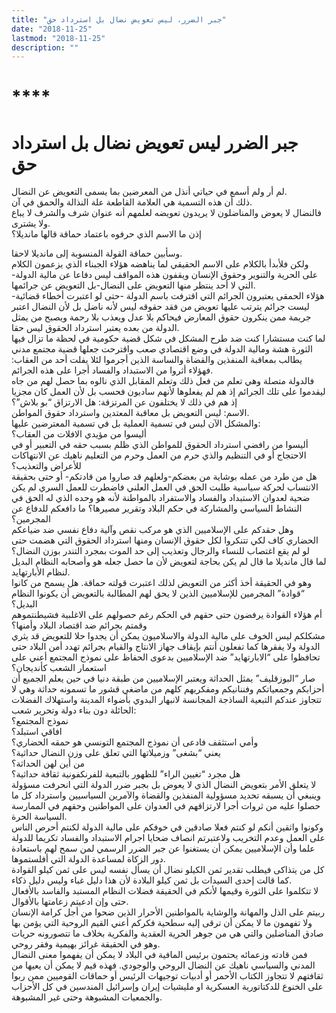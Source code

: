 ```yaml
---
title: "جبر الضرر، ليس تعويض نضال بل استرداد حق"
date: "2018-11-25"
lastmod: "2018-11-25"
description: ""
---
```

# ****

# **جبر الضرر ليس تعويض نضال بل استرداد حق**

لم أر ولم أسمع في حياتي أنذل من المعرضين بما يسمى التعويض عن النضال.   
ذلك أن هذه التسمية هي العلامة القاطعة علة النذالة والحمق في آن.   
فالنضال لا يعوض والمناضلون لا يريدون تعويضه لعلمهم أنه عنوان شرف والشرف لا يباع ولا يشترى.   
إذن ما الاسم الذي حرفوه باعتماد حماقة قالها مانديلا؟

وسأبين حماقة القولة المنسوبة إلى مانديلا لاحقا.   
ولكن فلأبدأ بالكلام على الاسم الحقيقي لما يناهضه هؤلاء الجبناء الذي يزعمون الكلام على الحرية والتنوير وحقوق الإنسان ويقفون هذه المواقف ليس دفاعا عن مالية الدولة-التي لا أحد ينتظر منها التعويض على النضال-بل التعويض عن جرائمها.  
هؤلاء الحمقى يعتبرون الجرائم التي اقترفت باسم الدولة -حتى لو اعتبرت أخطاء قضائية-ليست جرائم يترتب عليها تعويض من فقد حقوقه ليس لأنه ناضل بل لأن النضال اعتبر جريمة ممن ينكرون حقوق المعارض فيحاكم بلا عدل ويعذب بلا رحمة ويصبح من يمثل الدولة من بعده يعتبر استرداد الحقوق ليس حقا.  
لما كنت مستشارا كنت ضد طرح المشكل في شكل قضية حكومية في لحظة ما تزال فيها الثورة هشة ومالية الدولة في وضع اقتصادي صعب واقترحت جعلها قضية مجتمع مدني يطالب بمعاقبة المنفذين والقضاة والساسة الذين أجرموا لئلا يفلت أحد من العقاب: فهؤلاء أثروا من الاستبداد والفساد أجرا على هذه الجرائم.  
فالدولة متصلة وهي تعلم من فعل ذلك وتعلم المقابل الذي نالوه بما حصل لهم من جاه ليقدموا على تلك الجرائم إذ هم لم يفعلوها لأنهم ساديون فحسب بل لأن العمل كان مجزيا إذ هم في ذلك لا يختلفون عن المرتزقة: هل الارتزاق “بو بلاش”؟   
الاسم: ليس التعويض بل معاقبة المعتدين واسترداد حقوق المواطن.  
والمشكل الآن ليس في تسمية العملية بل في تسمية المعترضين عليها:   
أليسوا من مؤيدي الافلات من العقاب؟   
أليسوا من رافضي استرداد الحقوق للمواطن الذي ظلم بسبب حقه في التعبير أو في الاحتجاج أو في التنظيم والذي حرم من العمل وحرم من التعليم ناهيك عن الانتهاكات للأعراض والتعذيب؟  
هل من طرد من عمله بوشاية من بعضكم-ولعلهم قد صاروا من قادتكم- أو حتى بحقيقة الانتساب لحركة سياسية طلبت الحق في العمل العلني فاضطرت للعمل السري لم يكن ضحية لعدوان الاستبداد والفساد والاستفراد بالمواطنة لأنه هو وحده الذي له الحق في النشاط السياسي والمشاركة في حكم البلاد وتقرير مصيرها؟ ما دافعكم للدفاع عن المجرمين؟  
وهل حقدكم على الإسلاميين الذي هو مركب نقص وآلية دفاع نفسي ضد ضياعكم الحضاري كاف لكي تتنكروا لكل حقوق الإنسان ومنها استرداد الحقوق التي هضمت حتى لو لم يقع اغتصاب للنساء والرجال وتعذيب إلى حد الموت بمجرد التندر بوزن النضال؟   
لما قال مانديلا ما قال لم يكن بحاجة لتعويض لأن ما حصل جعله هو وأصحابه النظام البديل لنظام الأبارتهايد.  
وهو في الحقيقة أخذ أكثر من التعويض لذلك اعتبرت قولته حماقة. هل يسمح من كانوا “قوادة” المجرمين للإسلاميين الذين لا يحق لهم المطالبة بالتعويض أن يكونوا النظام البديل؟   
أم هؤلاء القوادة يرفضون حتى حقهم في الحكم رغم حصولهم على الاغلبية فشيطنتموهم وقمتم بجرائم ضد اقتصاد البلاد وأمنها؟  
مشكلكم ليس الخوف على مالية الدولة والاسلاميون يمكن أن يجدوا حلا للتعويض قد يثري الدولة ولا يفقرها كما تفعلون أنتم بإيقاف جهاز الانتاج والقيام بجرائم تهدد أمن البلاد حتى تحافظوا على “الابارتهايد” ضد الإسلاميين بدعوى الحفاظ على نموذج المجتمع أعني على استعمار الشعب كأنديجان؟  
صار “البوزقليف” يمثل الحداثة ويعتبر الإسلاميين من طبقة دنيا في حين يعلم الجميع أن أحزابكم وجمعياتكم وفننانيكم ومفكريهم كلهم من ماضغي قشور ما تسمونه حداثة وهي لا تتجاوز عندكم التبعية الساذجة المجانسة لانبهار البدوي بأضواء المدينة واستهلاك الفضلات الحائلة دون بناء دولة وتحرير شعب:   
نموذج المجتمع؟   
افاقي استبلد؟   
وأمي استثقف فادعى أن نموذج المجتمع التونسي هو حمقه الحضاري؟  
يعني “بشغى” وزميلاتها التي تعلق على وزن النضال حداثية؟   
من أين لهن الحداثة؟   
هل مجرد “تغيين الراء” للظهور بالتبعية للفرنكفونية ثقافة حداثية؟  
لا يتعلق الأمر بتعويض النضال الذي لا يعوض بل بجبر ضرر الدولة التي انحرفت مسؤولة وينبغي أن يسبقه تحديد مسؤولية المنفذين والقضاة والآمرين السياسيين واسترداد كل ما حصلوا عليه من ثروات أجرا لارتزاقهم في العدوان على المواطنين وحقهم في الممارسة السياسة الحرة.  
وكونوا واثقين أنكم لو كنتم فعلا صادقين في خوفكم على مالية الدولة لكنتم أحرص الناس على العمل وعدم التخريب ولاعتبرتم انصاف ضحايا اجرام الاستبداد والفساد تكريما للدولة علما وأن الإسلاميين يمكن أن يستغنوا عن جبر الضرر الرسمي لمن سمح لهم باستعادة دور الزكاة لمساعدة الدولة التي أفلستموها.  
كل من يتذاكى فيطلب تقدير ثمن الكيلو نضال أن يسأل نفسه ليس على ثمن كيلو القوادة كما قالت إحدى السيدات بل ثمن كيلو البلادة لأن هذا دليل غباء وليس دليل ذكاء.   
لا تتكلموا على الثورة وقيمها لأنكم في الحقيقة فضلات النظام المستبد والفاسد بالأفعال حتى وإن ادعيتم زعامتها بالأقوال.  
ربيتم على الذل والمهانة والوشاية بالمواطنين الأحرار الذين ضحوا من أجل كرامة الإنسان ولا تفهمون ما لا يمكن أن ترقى إليه سطحية فكركم أعني القيم الروحية التي يؤمن بها صادق المناضلين والتي هي من جوهر الحرية العقدية والفكرية بخلاف ما تتصورونه حريات وهو في الحقيقة غرائز بهيمية وفقر روحي.  
فمن قادته وزعمائه يحتمون برئيس المافية في البلاد لا يمكن أن يفهموا معنى النضال المدني والسياسي ناهيك عن النضال الروحي والوجودي. فهذه قيم لا يمكن أن يعيها من ثقافتهم لا تتجاوز الكتاب الأحمر أو أدبيات توجيهات الرئيس أو حماقات القوميين ممن ربوا على الخنوع للدكتاتورية العسكرية او مليشيات إيران وإسرائيل المندسين في كل الأحزاب والجمعيات المشبوهة وحتى غير المشبوهة.

###